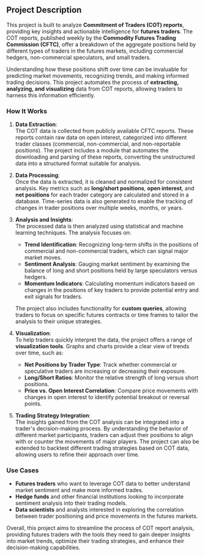## Project Description

This project is built to analyze **Commitment of Traders (COT) reports**, providing key insights and actionable intelligence for **futures traders**. The COT reports, published weekly by the **Commodity Futures Trading Commission (CFTC)**, offer a breakdown of the aggregate positions held by different types of traders in the futures markets, including commercial hedgers, non-commercial speculators, and small traders. 

Understanding how these positions shift over time can be invaluable for predicting market movements, recognizing trends, and making informed trading decisions. This project automates the process of **extracting, analyzing, and visualizing** data from COT reports, allowing traders to harness this information efficiently.

### How It Works

1. **Data Extraction**:  
   The COT data is collected from publicly available CFTC reports. These reports contain raw data on open interest, categorized into different trader classes (commercial, non-commercial, and non-reportable positions). The project includes a module that automates the downloading and parsing of these reports, converting the unstructured data into a structured format suitable for analysis.

2. **Data Processing**:  
   Once the data is extracted, it is cleaned and normalized for consistent analysis. Key metrics such as **long/short positions**, **open interest**, and **net positions** for each trader category are calculated and stored in a database. Time-series data is also generated to enable the tracking of changes in trader positions over multiple weeks, months, or years.

3. **Analysis and Insights**:  
   The processed data is then analyzed using statistical and machine learning techniques. The analysis focuses on:
   
   - **Trend Identification**: Recognizing long-term shifts in the positions of commercial and non-commercial traders, which can signal major market moves.
   - **Sentiment Analysis**: Gauging market sentiment by examining the balance of long and short positions held by large speculators versus hedgers.
   - **Momentum Indicators**: Calculating momentum indicators based on changes in the positions of key traders to provide potential entry and exit signals for traders.
   
   The project also includes functionality for **custom queries**, allowing traders to focus on specific futures contracts or time frames to tailor the analysis to their unique strategies.

4. **Visualization**:  
   To help traders quickly interpret the data, the project offers a range of **visualization tools**. Graphs and charts provide a clear view of trends over time, such as:
   - **Net Positions by Trader Type**: Track whether commercial or speculative traders are increasing or decreasing their exposure.
   - **Long/Short Ratios**: Monitor the relative strength of long versus short positions.
   - **Price vs. Open Interest Correlation**: Compare price movements with changes in open interest to identify potential breakout or reversal points.

5. **Trading Strategy Integration**:  
   The insights gained from the COT analysis can be integrated into a trader's decision-making process. By understanding the behavior of different market participants, traders can adjust their positions to align with or counter the movements of major players. The project can also be extended to backtest different trading strategies based on COT data, allowing users to refine their approach over time.

### Use Cases
- **Futures traders** who want to leverage COT data to better understand market sentiment and make more informed trades.
- **Hedge funds** and other financial institutions looking to incorporate sentiment analysis into their trading models.
- **Data scientists** and analysts interested in exploring the correlation between trader positioning and price movements in the futures markets.

Overall, this project aims to streamline the process of COT report analysis, providing futures traders with the tools they need to gain deeper insights into market trends, optimize their trading strategies, and enhance their decision-making capabilities.

